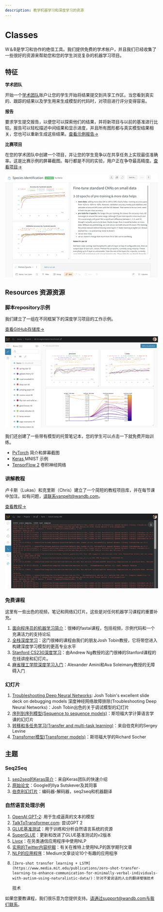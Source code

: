 ```yaml
---
description: 教学机器学习和深度学习的资源
---
```


# Classes

 W＆B是学习和协作的绝佳工具。我们提供免费的学术帐户，并且我们已经收集了一些很好的资源来帮助您和您的学生浏览复杂的机器学习项目。

##  **特征**

 **学术团队**

 开始一个[学术团队](https://www.wandb.com/academic)账户让您的学生开始将结果提交到共享工作区。当您看到真实的、跟踪的结果以及学生用来生成模型的代码时，对项目进行评分变得容易。

 **报告**

 要求学生提交报告，以便您可以探索他们的结果，并将新项目与以前的基准进行比较。报告可以轻松描述中间结果和显示进度，并且所有图形都与真实模型结果相关，您也可以重新生成这些结果。[查看示例报告→](https://wandb.ai/stacey/keras_finetune/reports/Curriculum-Learning-in-Nature--Vmlldzo1MjcxNw)

**比赛项目**

 在您的学术团队中创建一个项目，并让您的学生竞争以在共享任务上实现最佳准确率。这是比赛示例的屏幕截图。每行都是不同的实验，用户正在争夺最高精度。[查看项目→](https://wandb.ai/wandb/feb8-emotion)

![](../../.gitbook/assets/image%20%2857%29%20%284%29%20%285%29%20%283%29%20%284%29.png)

## Resources **资源资源**

###  脚本repository示例

我们建立了一组在不同框架下的深度学习项目的工作示例。

  [查看GitHub存储库→](https://github.com/wandb/examples)

![](../../.gitbook/assets/image%20%2848%29%20%282%29%20%283%29%20%284%29%20%282%29%20%282%29.png)

 我们还创建了一些带有模型的托管笔记本，您的学生可以点击一下就免费开始训练。

* [PyTorch](http://bit.ly/wandb-pytorch-intro) 简介和屏幕截图
* [Keras ](http://bit.ly/wandb-keras-colab)MNIST 示例
* [TensorFlow 2](http://bit.ly/wandb-tf-colab) 卷积神经网络

###  **讲解教程**

卢卡斯（Lukas）和克里斯（Chris）建立了一个简短的教程项目库，并在每节课中加注。如有问题，请联系vanpelt@wandb.com。

 [查看教程→](https://www.wandb.com/tutorials)

![](../../.gitbook/assets/image%20%2876%29%20%283%29%20%284%29%20%286%29%20%283%29%20%281%29%20%282%29.png)

###  **免费课程**

这里有一些出色的视频，笔记和网络幻灯片。这些是对任何机器学习课程的重要补充。

1. [ 面向程序员的机器学习简介](https://course18.fast.ai/ml)：很棒的fastai课程，包括视频，示例代码和一个充满活力的支持论坛
2.  [全栈深度学习](https://fullstackdeeplearning.com/march2019)：这门很棒的课程由我们的朋友Josh Tobin教授，它将带您进入构建深度学习模型的更高专业水平
3.  [Stanford CS230深度学习](https://cs230.stanford.edu/)：由Andrew Ng教授的这门很棒的Stanford课程的在线讲座和幻灯片。
4.  [麻省理工学院深度学习入门](http://introtodeeplearning.com/)：Alexander Amini和Ava Soleimany教授的无障碍入门

###  **幻灯片**

1. [Troubleshooting Deep Neural Networks](http://josh-tobin.com/troubleshooting-deep-neural-networks.html): Josh Tobin's excellent slide deck on debugging models 深度神经网络故障排除\(Troubleshooting Deep Neural Networks\)：Josh Tobin出色的关于调试模型的幻灯片
2. [ 序列到序列模型\(Sequence to sequence models\)](https://nlp.stanford.edu/~johnhew/public/14-seq2seq.pdf)：斯坦福大学计算语言学课的幻灯片
3.  [转移和多任务学习\(Transfer and multi-task learning\)](http://rail.eecs.berkeley.edu/deeprlcourse-fa17/f17docs/lecture_15_multi_task_learning.pdf)：来自伯克利的Sergey Levine
4.  [Transfomer模型\(Transfomer models\)](https://web.stanford.edu/class/archive/cs/cs224n/cs224n.1184/lectures/lecture12.pdf)：斯坦福大学的Richard Socher

## **主题**

### Seq2Seq

1. [seq2seq的Keras简介](https://blog.keras.io/a-ten-minute-introduction-to-sequence-to-sequence-learning-in-keras.html)：来自Keras团队的快速介绍
2.  [原始论文](https://papers.nips.cc/paper/5346-sequence-to-sequence-learning-with-neural-networks.pdf)：Google的Ilya Sutskever及其同事
3.  [伯克利幻灯片](https://courses.d2l.ai/berkeley-stat-157/units/seq2seq.html)：编码器-解码器，seq2seq和机器翻译

### **自然语言处理示例**

1. [OpenAI GPT-2](https://openai.com/blog/better-language-models/): 用于生成逼真的文本的模型
2. [TalkToTransformer.com](https://talktotransformer.com): 尝试GPT 2
3. [GLUE基准测试](https://gluebenchmark.com/)：用于训练和分析自然语言系统的资源
4.   [SuperGLUE](https://super.gluebenchmark.com/)：更新和改进了GLUE基准测试的v2版本
5.    [Livox](http://impact-transfer.org/zero/livox/)：在另类通信应用程序中使用NLP
6.  [实用的Twitter内容挖掘](https://www.ncbi.nlm.nih.gov/pmc/articles/PMC3694275/)：有关在推特上使用NLP的医学期刊文章
7.  [  NLP的应用程序](https://medium.com/@datamonsters/artificial-neural-networks-in-natural-language-processing-bcf62aa9151a)：Medium文章谈论10个有趣的应用程序
8.     [Zero-shot transfer learning + LSTM](https://www.media.mit.edu/publications/zero-shot-transfer-learning-to-enhance-communication-for-minimally-verbal-individuals-with-autism-using-naturalistic-data/)：针对不爱说话的人士的翻译增强技术

    技术



如果您要教课程，我们很乐意为您提供支持。请通过support@wandb.com与我们联系。

